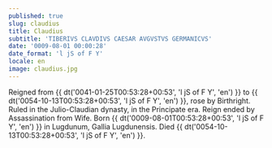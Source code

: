 ```yaml
---
published: true
slug: claudius
title: Claudius
subtitle: 'TIBERIVS CLAVDIVS CAESAR AVGVSTVS GERMANICVS'
date: '0009-08-01 00:00:28'
date_format: 'l jS of F Y'
locale: en
image: claudius.jpg
---
```


Reigned from {{ dt('0041-01-25T00:53:28+00:53', 'l jS of F Y', 'en') }} to {{ dt('0054-10-13T00:53:28+00:53', 'l jS of F Y', 'en') }}, rose by Birthright. Ruled in the Julio-Claudian dynasty, in the Principate era. Reign ended by Assassination from Wife. Born {{ dt('0009-08-01T00:53:28+00:53', 'l jS of F Y', 'en') }} in Lugdunum, Gallia Lugdunensis. Died {{ dt('0054-10-13T00:53:28+00:53', 'l jS of F Y', 'en') }}.
